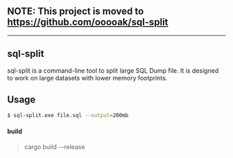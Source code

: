 ## NOTE: This project is moved to https://github.com/ooooak/sql-split

--------------------

sql-split
------------
sql-split is a command-line tool to split large SQL Dump file. It is designed to work on large datasets with lower memory footprints.


Usage 
----------

```bash
$ sql-split.exe file.sql --output=200mb
```

#### build
> cargo build --release
